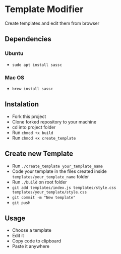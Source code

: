# Template Modifier

Create templates and edit them from browser

## Dependencies

### Ubuntu

- `sudo apt install sassc`

### Mac OS

- `brew install sassc`

## Instalation

- Fork this project
- Clone forked repository to your machine
- cd into project folder
- Run `chmod +x build`
- Run `chmod +x create_template`

## Create new Template

- Run `./create_template your_template_name`
- Code your template in the files created inside `templates/your_template_name` folder
- Run `./build` on root folder
- `git add templates/index.js templates/style.css templates/your_template/style.css`
- `git commit -m "New template"`
- `git push`

## Usage

- Choose a template
- Edit it
- Copy code to clipboard
- Paste it anywhere